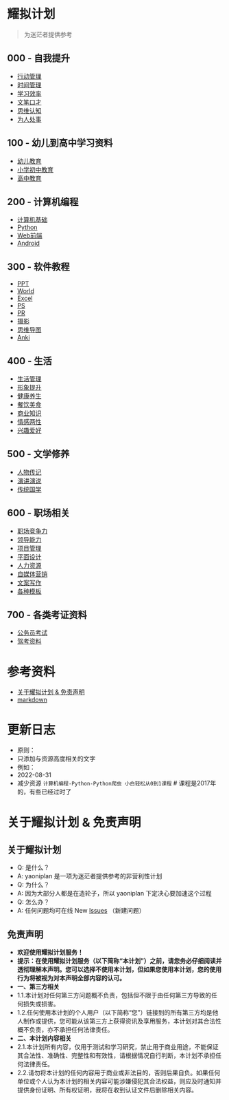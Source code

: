 # 耀拟计划  
>为迷茫者提供参考
## 000 - 自我提升
- [行动管理](https://www.aliyundrive.com/s/keRVra9mtad "行动管理")
- [时间管理](https://www.aliyundrive.com/s/1nNrmzRwHJQ "时间管理")
- [学习效率](https://www.aliyundrive.com/s/6vgBZbNuE7B "学习效率")
- [文笔口才](https://www.aliyundrive.com/s/mVzUeFPvynk "文笔口才")
- [思维认知](https://www.aliyundrive.com/s/i6Ljb7UBpfj "思维认知")
- [为人处事](https://www.aliyundrive.com/s/kqnPnRzRe87 "为人处事")
## 100 - 幼儿到高中学习资料
- [幼儿教育](https://www.aliyundrive.com/s/oAsnmMRy5Wr "幼儿教育")
- [小学初中教育](https://www.aliyundrive.com/s/ouqWtmdtRyK "小学初中教育")
- [高中教育](https://www.aliyundrive.com/s/a9UyTthzaRS "高中教育")
## 200 - 计算机编程
- [计算机基础](https://www.aliyundrive.com/s/k7BcpiMbpgQ "计算机基础")
- [Python](https://www.aliyundrive.com/s/XmEsDZd9HoT "Python")
- [Web前端](https://www.aliyundrive.com/s/WwaxvMHe4Bh "Web前端")
- [Android](https://www.aliyundrive.com/s/h8L4uCjQCgM "Android")
## 300 - 软件教程
- [PPT](https://www.aliyundrive.com/s/gS47adUV8do "PPT")
- [World](https://www.aliyundrive.com/s/tDquMiTfYah "World")
- [Excel](https://www.aliyundrive.com/s/AHKhn3jKyj9 "Excel")
- [PS](https://www.aliyundrive.com/s/QJ24Zzd593T "PS")
- [PR](https://www.aliyundrive.com/s/69Uz6AP8bib "PR")
- [摄影](https://www.aliyundrive.com/s/ZsDyJejTf6q "摄影")
- [思维导图](https://www.aliyundrive.com/s/nGYJMkFcvb4 "思维导图")
- [Anki](https://www.aliyundrive.com/s/VzoUTZn2Ref "Anki")
## 400 - 生活
- [生活管理](https://www.aliyundrive.com/s/8GpUYfBebm3 "生活管理")
- [形象提升](https://www.aliyundrive.com/s/7bLqTKrRGEW "形象提升")
- [健康养生](https://www.aliyundrive.com/s/45CMWsbaDc8 "健康养生")
- [餐饮美食](https://www.aliyundrive.com/s/WaQYnnMVgkY "餐饮美食")
- [商业知识](https://www.aliyundrive.com/s/TpDCTAvydFS "商业知识")
- [情感两性](https://www.aliyundrive.com/s/jq36xkW12vp "情感两性")
- [兴趣爱好](https://www.aliyundrive.com/s/G575najSduc "兴趣爱好")
## 500 - 文学修养
- [人物传记](https://www.aliyundrive.com/s/fH3e5fLTT9N "人物传记")
- [演讲演说](https://www.aliyundrive.com/s/b7YY5fHFQcT "演讲演说")
- [传统国学](https://www.aliyundrive.com/s/u7RLQphh4kK "传统国学")
## 600 - 职场相关
- [职场竞争力](https://www.aliyundrive.com/s/ztrSkNX2rcY "职场竞争力")
- [领导能力](https://www.aliyundrive.com/s/Y28EmpFgUj4 "领导能力")
- [项目管理](https://www.aliyundrive.com/s/Nc9pEyK4Yxz "项目管理")
- [平面设计](https://www.aliyundrive.com/s/f8UgcVDA5Sj "平面设计")
- [人力资源](https://www.aliyundrive.com/s/SmFWT9EpooX "人力资源")
- [自媒体营销](https://www.aliyundrive.com/s/R1MFohENhxM "自媒体营销")
- [文案写作](https://www.aliyundrive.com/s/Rng1XpTcNnP "文案写作")
- [各种模板](https://www.aliyundrive.com/s/1xpmpgTDF8t "各种模板")
## 700 - 各类考证资料
- [公务员考试](https://www.aliyundrive.com/s/akGhEbsPr3q "公务员考试")
- [驾考资料](https://www.aliyundrive.com/s/Cwmk6zsE3xT "驾考资料")
# 参考资料
- [关于耀拟计划 & 免责声明](https://docs.qq.com/doc/DYnhLTVBzeFhndmNq "关于耀拟计划 & 免责声明")
- [markdown](https://github.com/yaoniplan/note/blob/main/pages/markdown.md "markdown")
# 更新日志
* 原则： 
* 只添加与资源高度相关的文字
* 例如：
* 2022-08-31
* 减少资源 `计算机编程-Python-Python爬虫 小白轻松从0到1课程` # 课程是2017年的，有些已经过时了
# 关于耀拟计划 & 免责声明
## 关于耀拟计划
* Q: 是什么？
* A: yaoniplan 是一项为迷茫者提供参考的非营利性计划
* Q: 为什么？
* A: 因为大部分人都是在造轮子，所以 yaoniplan 下定决心要加速这个过程
* Q: 怎么办？
* A: 任何问题均可在线 New [Issues](https://github.com/yaoniplan/note/issues "Issues") （新建问题）
## 免责声明
* **欢迎使用耀拟计划服务！**
* **提示：在使用耀拟计划服务（以下简称“本计划”）之前，请您务必仔细阅读并透彻理解本声明。您可以选择不使用本计划，但如果您使用本计划，您的使用行为将被视为对本声明全部内容的认可。**
* **一、第三方相关**
* 1.1.本计划对任何第三方问题概不负责，包括但不限于由任何第三方导致的任何损失或损害。
* 1.2.任何使用本计划的个人用户（以下简称“您”）链接到的所有第三方均是他人制作或提供，您可能从该第三方上获得资讯及享用服务，本计划对其合法性概不负责，亦不承担任何法律责任。
* **二、本计划内容相关**
* 2.1.本计划所有内容，仅用于测试和学习研究，禁止用于商业用途，不能保证其合法性、准确性、完整性和有效性，请根据情况自行判断，本计划不承担任何法律责任。
* 2.2.请勿将本计划的任何内容用于商业或非法目的，否则后果自负。如果任何单位或个人认为本计划的相关内容可能涉嫌侵犯其合法权益，则应及时通知并提供身份证明、所有权证明，我将在收到认证文件后删除相关内容。
